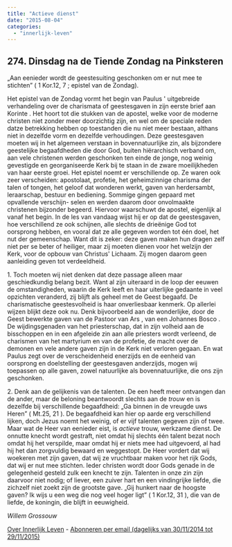 ```yaml
---
title: "Actieve dienst"
date: "2015-08-04"
categories: 
  - "innerlijk-leven"
---
```


## 274\. Dinsdag na de Tiende Zondag na Pinksteren

„Aan eenieder wordt de geestesuiting geschonken om er nut mee te stichten” ( 1 Kor.12, 7 ; epistel van de Zondag).

Het epistel van de Zondag vormt het begin van Paulus ' uitgebreide verhandeling over de charismata of geestesgaven in zijn eerste brief aan Korinte . Het hoort tot die stukken van de apostel, welke voor de moderne christen niet zonder meer doorzichtig zijn, en wel om de speciale reden datze betrekking hebben op toestanden die nu niet meer bestaan, althans niet in dezelfde vorm en dezelfde verhoudingen. Deze geestesgaven moeten wij in het algemeen verstaan in bovennatuurlijke zin, als bijzondere geestelijke begaafdheden die door God, buiten hiërarchisch verband om, aan vele christenen werden geschonken ten einde de jonge, nog weinig gevestigde en georganiseerde Kerk bij te staan in de zware moeilijkheden van haar eerste groei. Het epistel noemt er verschillende op. Ze waren ook zeer verscheiden: apostolaat, profetie, het geheimzinnige charisma der talen of tongen, het geloof dat wonderen werkt, gaven van herdersambt, leraarschap, bestuur en bediening. Sommige gingen gepaard met opvallende verschijn- selen en werden daarom door onvolmaakte christenen bijzonder begeerd. Hiervoor waarschuwt de apostel, eigenlijk al vanaf het begin. In de les van vandaag wijst hij er op dat de geestesgaven, hoe verschillend ze ook schijnen, alle slechts de drieënige God tot oorsprong hebben, en vooral dat ze alle gegeven worden tot één doel, het nut der gemeenschap. Want dit is zeker: deze gaven maken hun dragen zelf niet per se beter of heiliger, maar zij moeten dienen voor het welzijn der Kerk, voor de opbouw van Christus' Lichaam. Zij mogen daarom geen aanleiding geven tot verdeeldheid.

1\. Toch moeten wij niet denken dat deze passage alleen maar geschiedkundig belang bezit. Want al zijn uiteraard in de loop der eeuwen de omstandigheden, waarin de Kerk leeft en haar uiterlijke gedaante in veel opzichten veranderd, zij blijft als geheel met de Geest begaafd. De charismatische geestesvolheid is haar onverliesbaar kenmerk. Op allerlei wijzen blijkt deze ook nu. Denk bijvoorbeeld aan de wonderlijke, door de Geest bewerkte gaven van de Pastoor van Ars , van een Johannes Bosco . De wijdingsgenaden van het priesterschap, dat in zijn volheid aan de bisschoppen en in een afgeleide zin aan alle priesters wordt verleend, de charismen van het martyrium en van de profetie, de macht over de demonen en vele andere gaven zijn in de Kerk niet verloren gegaan. En wat Paulus zegt over de verscheidenheid enerzijds en de eenheid van oorsprong en doelstelling der geestesgaven anderzijds, mogen wij toepassen op alle gaven, zowel natuurlijke als bovennatuurlijke, die ons zijn geschonken.

2\. Denk aan de gelijkenis van de talenten. De een heeft meer ontvangen dan de ander, maar de beloning beantwoordt slechts aan de _trouw_ en is dezelfde bij verschillende begaafdheid: „Ga binnen in de vreugde uws Heren” ( Mt.25, 21 ). De begaafdheid kan hier op aarde erg verschillend lijken, doch Jezus noemt het weinig, of er vijf talenten gegeven zijn of twee. Maar wat de Heer van eenieder eist, is _actieve_ trouw, werkzame dienst. De onnutte knecht wordt gestraft, niet omdat hij slechts één talent bezat noch omdat hij het verspilde, maar omdat hij er niets mee had uitgevoerd, al had hij het dan zorgvuldig bewaard en weggestopt. De Heer vordert dat wij woekeren met zijn gaven, dat wij ze vruchtbaar maken voor het rijk Gods, dat wij er nut mee stichten. Ieder christen wordt door Gods genade in de gelegenheid gesteld zulk een knecht te zijn. Talenten in onze zin zijn daarvoor niet nodig; of liever, een zuiver hart en een vindingrijke liefde, die zichzelf niet zoekt zijn de grootste gave. „Gij hunkert naar de hoogste gaven? Ik wijs u een weg die nog veel hoger ligt” ( 1 Kor.12, 31 ), die van de liefde, de koningin, die blijft in eeuwigheid.

_Willem Grossouw_

[Over Innerlijk Leven](/blog/een-jaar-lang-innerlijk-leven-op-geloven-leren/) - [Abonneren per email (dagelijks van 30/11/2014 tot 29/11/2015)](http://eepurl.com/9P3DT)
